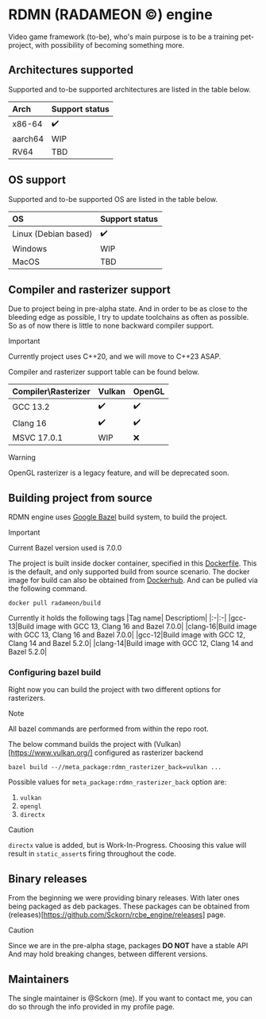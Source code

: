 # RDMN (RADAMEON :copyright:) engine
Video game framework (to-be), who's main purpose is to be a training pet-project, with possibility of becoming something more.

## Architectures supported

Supported and to-be supported architectures are listed in the table below.

|Arch|Support status|
|:------|----------|
|x86-64|:heavy_check_mark:|
|aarch64|WIP|
|RV64|TBD|

## OS support

Supported and to-be supported OS are listed in the table below.

|OS|Support status|
|:------|----------|
|Linux (Debian based)|:heavy_check_mark:|
|Windows|WIP|
|MacOS|TBD|

## Compiler and rasterizer support

Due to project being in pre-alpha state.  And in order to be as close to the bleeding edge as possible, I try to update toolchains as often as possible.
So as of now there is little to none backward compiler support.

> [!IMPORTANT]
> Currently project uses C++20, and we will move to C++23 ASAP.

Compiler and rasterizer support table can be found below.

|Compiler\Rasterizer|Vulkan|OpenGL|
|:-------|----------|---|
|GCC 13.2|:heavy_check_mark:|:heavy_check_mark:|
|Clang 16|:heavy_check_mark:|:heavy_check_mark:|
|MSVC 17.0.1|WIP|:x:|

> [!WARNING]
> OpenGL rasterizer is a legacy feature, and will be deprecated soon.

## Building project from source

RDMN engine uses [Google Bazel](https://bazel.build/) build system, to build the project. 

> [!IMPORTANT]
> Current Bazel version used is 7.0.0

The project is built inside docker container, specified in this [Dockerfile](docker/dockerfiles/build.docker). This is the default, and only supported build from source scenario.
The docker image for build can also be obtained from [Dockerhub](https://hub.docker.com/r/radameon/build/tags).
And can be pulled via the following command.
```
docker pull radameon/build
```

Currently it holds the following tags
|Tag name| Descriptiom|
|:-|:-|
|gcc-13|Build image with GCC 13, Clang 16 and Bazel 7.0.0|
|clang-16|Build image with GCC 13, Clang 16 and Bazel 7.0.0|
|gcc-12|Build image with GCC 12, Clang 14 and Bazel 5.2.0|
|clang-14|Build image with GCC 12, Clang 14 and Bazel 5.2.0|

### Configuring bazel build

Right now you can build the project with two different options for rasterizers.

> [!NOTE]
> All bazel commands are performed from within the repo root.

The below command builds the project with (Vulkan)[https://www.vulkan.org/] configured as rasterizer backend

```
bazel build --//meta_package:rdmn_rasterizer_back=vulkan ...
```

Possible values for `meta_package:rdmn_rasterizer_back` option are:
1. `vulkan`
2. `opengl`
3. `directx`

> [!CAUTION]
> `directx` value is added, but is Work-In-Progress. Choosing this value will result in `static_assert`s firing throughout the code.

## Binary releases

From the beginning we were providing binary releases. With later ones being packaged as deb packages.
These packages can be obtained from (releases)[https://github.com/Sckorn/rcbe_engine/releases] page.

> [!CAUTION]
> Since we are in the pre-alpha stage, packages **DO NOT** have a stable API
> And may hold breaking changes, between different versions.

## Maintainers

The single maintainer is @Sckorn (me).
If you want to contact me, you can do so through the info provided in my profile page.
